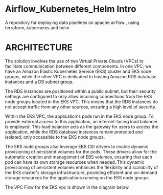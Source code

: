 # Airflow_Kubernetes_Helm Intro
A repository for deploying data pipelines on apache airflow , using terraform, kubernetes and helm.

# ARCHITECTURE
The solution involves the use of two Virtual Private Clouds (VPCs) to facilitate communication between different components. In one VPC, we have an Amazon Elastic Kubernetes Service (EKS) cluster and EKS node groups, while the other VPC is dedicated to hosting Amazon RDS database instances and a DB subnet group.

The RDS instances are positioned within a public subnet, but their security settings are configured to only allow incoming connections from the EKS node groups located in the EKS VPC. This means that the RDS instances do not accept traffic from any other sources, ensuring a high level of security.

Within the EKS VPC, the application's pods run in the EKS node group. To provide external access to this application, an internet-facing load balancer is employed. This load balancer acts as the gateway for users to access the application, while the RDS database instances remain protected and isolated, only accessible to the EKS node groups.

The EKS node groups also leverage EBS CSI drivers to enable dynamic provisioning of persistent volumes for the pods. These drivers allow for the automatic creation and management of EBS volumes, ensuring that each pod can have its own storage resources when needed. This dynamic provisioning of persistent volumes enhances the flexibility and scalability of the EKS cluster's storage infrastructure, providing efficient and on-demand storage resources for the applications running on the EKS node groups.

The VPC Flow for the EKS vpc is shown in the diagram below.

